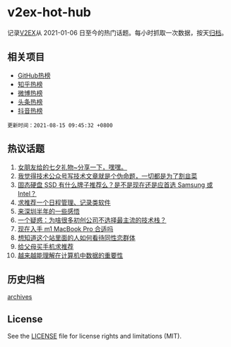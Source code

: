 # v2ex-hot-hub

 记录[V2EX](https://www.v2ex.com/)从 2021-01-06 日至今的热门话题。每小时抓取一次数据，按天[归档](archives)。
 
 ## 相关项目

- [GitHub热榜](https://github.com/snaildev/github-hot-hub)
- [知乎热榜](https://github.com/snaildev/zhihu-hot-hub)
- [微博热榜](https://github.com/snaildev/weibo-hot-hub)
- [头条热榜](https://github.com/snaildev/toutiao-hot-hub)
- [抖音热榜](https://github.com/snaildev/douyin-hot-hub)


 `更新时间：2021-08-15 09:45:32 +0800`

## 热议话题

1. [女朋友给的七夕礼物~分享一下，嘿嘿。](https://www.v2ex.com/t/795722)
1. [我觉得技术公众号写技术文章就是个伪命题，一切都是为了割韭菜](https://www.v2ex.com/t/795733)
1. [固态硬盘 SSD 有什么牌子推荐么？是不是现在还是应首选 Samsung 或 Intel？](https://www.v2ex.com/t/795755)
1. [求推荐一个日程管理、记录类软件](https://www.v2ex.com/t/795754)
1. [来深圳半年的一些感悟](https://www.v2ex.com/t/795792)
1. [一个疑惑：为啥很多初创公司不选择最主流的技术栈？](https://www.v2ex.com/t/795817)
1. [现在入手 m1 MacBook Pro 合适吗](https://www.v2ex.com/t/795760)
1. [想知道这个站里面的人如何看待同性恋群体](https://www.v2ex.com/t/795808)
1. [给父母买手机求推荐](https://www.v2ex.com/t/795821)
1. [越来越能理解在计算机中数据的重要性](https://www.v2ex.com/t/795726)

## 历史归档

[archives](archives)

## License

See the [LICENSE](LICENSE) file for license rights and limitations (MIT).
